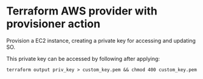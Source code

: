 # Terraform AWS provider with provisioner action

Provision a EC2 instance, creating a private key for accessing and updating SO.

This private key can be accessed by following after applying:
```
terraform output priv_key > custom_key.pem && chmod 400 custom_key.pem
```
